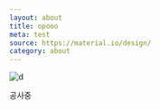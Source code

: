 ```yaml
---
layout: about
title: opooo
meta: test
source: https://material.io/design/
category: about
---
```

![d]({{site.baseurl}}/img/21-08-29-react-1.png)

공사중